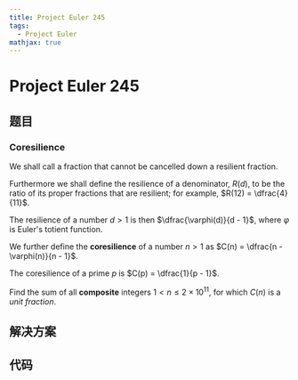 ```yaml
---
title: Project Euler 245
tags:
  - Project Euler
mathjax: true
---
```

<escape><!-- more --></escape>
    
# Project Euler 245
## 题目
### Coresilience


We shall call a fraction that cannot be cancelled down a resilient fraction.

Furthermore we shall define the resilience of a denominator, $R(d)$, to be the ratio of its proper fractions that are resilient; for example, $R(12) = \dfrac{4}{11}$.

The resilience of a number $d \gt 1$ is then $\dfrac{\varphi(d)}{d - 1}$, where $\varphi$ is Euler's totient function.

We further define the **coresilience** of a number $n \gt 1$ as $C(n) = \dfrac{n - \varphi(n)}{n - 1}$.

The coresilience of a prime $p$ is $C(p) = \dfrac{1}{p - 1}$.

Find the sum of all <b>composite</b> integers $1 \lt n \le 2 \times 10^{11}$, for which $C(n)$ is a <dfn title="A fraction with numerator 1">unit fraction</dfn>.




## 解决方案


## 代码


